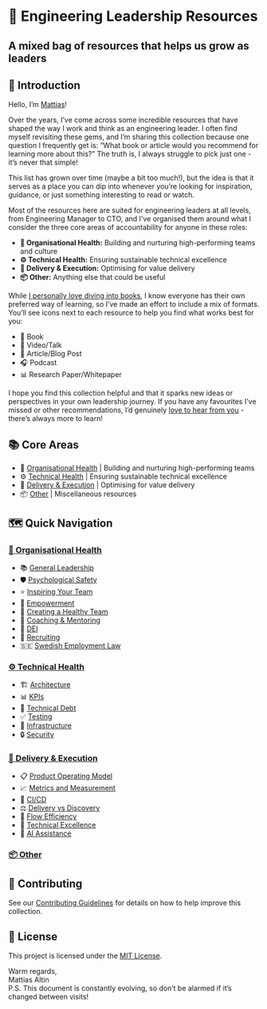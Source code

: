 # 🌱 Engineering Leadership Resources

## A mixed bag of resources that helps us grow as leaders

## 👋 Introduction

Hello, I’m [Mattias](https://www.linkedin.com/in/mattiasaltin/)\!

Over the years, I’ve come across some incredible resources that have shaped the way I work and think as an engineering leader. I often find myself revisiting these gems, and I’m sharing this collection because one question I frequently get is: “What book or article would you recommend for learning more about this?” The truth is, I always struggle to pick just one - it’s never that simple!

This list has grown over time (maybe a bit too much!), but the idea is that it serves as a place you can dip into whenever you’re looking for inspiration, guidance, or just something interesting to read or watch.

Most of the resources here are suited for engineering leaders at all levels, from Engineering Manager to CTO, and I’ve organised them around what I consider the three core areas of accountability for anyone in these roles:

- **🧠 Organisational Health:** Building and nurturing high-performing teams and culture  
- **⚙️ Technical Health:** Ensuring sustainable technical excellence  
- **🚀 Delivery & Execution:** Optimising for value delivery
- **📦 Other:** Anything else that could be useful

While [I personally love diving into books](https://www.goodreads.com/review/list/67804807-mattias-altin?utf8=%E2%9C%93&ref=nav_mybooks&shelf=read&utf8=%E2%9C%93&title=mattias-altin&per_page=infinite), I know everyone has their own preferred way of learning, so I’ve made an effort to include a mix of formats. You’ll see icons next to each resource to help you find what works best for you:

- 📘 Book  
- 🎥 Video/Talk  
- 📄 Article/Blog Post  
- 🎧 Podcast  
- 📊 Research Paper/Whitepaper

I hope you find this collection helpful and that it sparks new ideas or perspectives in your own leadership journey. If you have any favourites I’ve missed or other recommendations, I’d genuinely [love to hear from you](CONTRIBUTING.md) - there’s always more to learn!

## 📚 Core Areas

- 🧠 [Organisational Health](org-health/) | Building and nurturing high-performing teams
- ⚙️ [Technical Health](tech-health/) | Ensuring sustainable technical excellence
- 🚀 [Delivery & Execution](delivery-execution/) | Optimising for value delivery
- 📦 [Other](other/) | Miscellaneous resources

## 🗺️ Quick Navigation

### [🧠 Organisational Health](org-health/)

- 📚 [General Leadership](org-health/general-leadership.md)
- 🛡️ [Psychological Safety](org-health/psychological-safety.md)
- ⭐ [Inspiring Your Team](org-health/inspiring-your-team.md)
- 🔑 [Empowerment](org-health/empowerment.md)
- 🤝 [Creating a Healthy Team](org-health/creating-a-healthy-effective-team.md)
- 🎯 [Coaching & Mentoring](org-health/coaching-and-mentoring.md)
- 🌈 [DEI](org-health/dei.md)
- 🧲 [Recruiting](org-health/recruiting.md)
- 🇸🇪 [Swedish Employment Law](org-health/swedish-employment-law.md)

### [⚙️ Technical Health](tech-health/)

- 🏗️ [Architecture](tech-health/architecture.md)
- 📊 [KPIs](tech-health/kpis.md)
- 💸 [Technical Debt](tech-health/technical-debt.md)
- ✅ [Testing](tech-health/testing.md)
- 🔧 [Infrastructure](tech-health/infrastructure.md)
- 🔒 [Security](tech-health/security.md)

### [🚀 Delivery & Execution](delivery-execution/)

- 📋 [Product Operating Model](delivery-execution/product-operating-model.md)
- 📈 [Metrics and Measurement](delivery-execution/metrics-and-measurement.md)
- 🔄 [CI/CD](delivery-execution/continuous-integration-and-delivery.md)
- ⚖️ [Delivery vs Discovery](delivery-execution/balancing-delivery-vs-discovery.md)
- 🌊 [Flow Efficiency](delivery-execution/flow-efficiency.md)
- 💫 [Technical Excellence](delivery-execution/technical-excellence-in-delivery.md)
- 🤖 [AI Assistance](delivery-execution/ai-assistance.md)

### [📦 Other](other/)

## 🤝 Contributing

See our [Contributing Guidelines](CONTRIBUTING.md) for details on how to help improve this collection.

## 📝 License

This project is licensed under the [MIT License](../LICENSE).

Warm regards,  
Mattias Altin  
P.S. This document is constantly evolving, so don’t be alarmed if it’s changed between visits!
